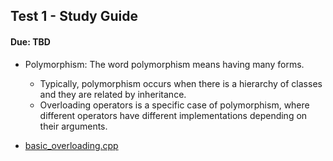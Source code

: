 ## Test 1 - Study Guide
#### Due: TBD


- Polymorphism: The word polymorphism means having many forms. 
  - Typically, polymorphism occurs when there is a hierarchy of classes and they are related by inheritance.
  - Overloading operators is a specific case of polymorphism, where different operators have different implementations depending on their arguments. 
  
- [basic_overloading.cpp](https://github.com/rugbyprof/2143-Object-Oriented-Programming/blob/master/Resources/Test-1-StudyGuide/basic_overloading.cpp)
